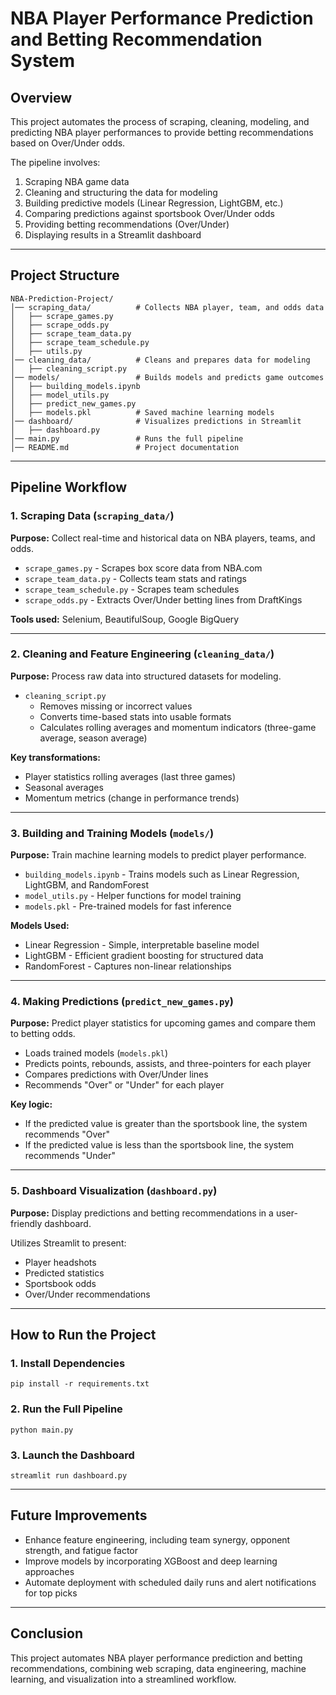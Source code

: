 # NBA Player Performance Prediction and Betting Recommendation System

## Overview
This project automates the process of scraping, cleaning, modeling, and predicting NBA player performances to provide betting recommendations based on Over/Under odds.

The pipeline involves:
1. Scraping NBA game data
2. Cleaning and structuring the data for modeling
3. Building predictive models (Linear Regression, LightGBM, etc.)
4. Comparing predictions against sportsbook Over/Under odds
5. Providing betting recommendations (Over/Under)
6. Displaying results in a Streamlit dashboard

---

## Project Structure

```
NBA-Prediction-Project/
│── scraping_data/          # Collects NBA player, team, and odds data  
│   ├── scrape_games.py  
│   ├── scrape_odds.py  
│   ├── scrape_team_data.py  
│   ├── scrape_team_schedule.py  
│   ├── utils.py  
│── cleaning_data/          # Cleans and prepares data for modeling  
│   ├── cleaning_script.py  
│── models/                 # Builds models and predicts game outcomes  
│   ├── building_models.ipynb  
│   ├── model_utils.py  
│   ├── predict_new_games.py  
│   ├── models.pkl          # Saved machine learning models  
│── dashboard/              # Visualizes predictions in Streamlit  
│   ├── dashboard.py  
│── main.py                 # Runs the full pipeline  
│── README.md               # Project documentation  
```

---

## Pipeline Workflow

### 1. Scraping Data (`scraping_data/`)
**Purpose:** Collect real-time and historical data on NBA players, teams, and odds.

- `scrape_games.py` - Scrapes box score data from NBA.com
- `scrape_team_data.py` - Collects team stats and ratings
- `scrape_team_schedule.py` - Scrapes team schedules
- `scrape_odds.py` - Extracts Over/Under betting lines from DraftKings

**Tools used:** Selenium, BeautifulSoup, Google BigQuery

---

### 2. Cleaning and Feature Engineering (`cleaning_data/`)
**Purpose:** Process raw data into structured datasets for modeling.

- `cleaning_script.py`  
  - Removes missing or incorrect values  
  - Converts time-based stats into usable formats  
  - Calculates rolling averages and momentum indicators (three-game average, season average)  

**Key transformations:**
- Player statistics rolling averages (last three games)
- Seasonal averages
- Momentum metrics (change in performance trends)

---

### 3. Building and Training Models (`models/`)
**Purpose:** Train machine learning models to predict player performance.

- `building_models.ipynb` - Trains models such as Linear Regression, LightGBM, and RandomForest
- `model_utils.py` - Helper functions for model training
- `models.pkl` - Pre-trained models for fast inference

**Models Used:**
- Linear Regression - Simple, interpretable baseline model
- LightGBM - Efficient gradient boosting for structured data
- RandomForest - Captures non-linear relationships

---

### 4. Making Predictions (`predict_new_games.py`)
**Purpose:** Predict player statistics for upcoming games and compare them to betting odds.

- Loads trained models (`models.pkl`)
- Predicts points, rebounds, assists, and three-pointers for each player
- Compares predictions with Over/Under lines
- Recommends "Over" or "Under" for each player

**Key logic:**
- If the predicted value is greater than the sportsbook line, the system recommends "Over"
- If the predicted value is less than the sportsbook line, the system recommends "Under"

---

### 5. Dashboard Visualization (`dashboard.py`)
**Purpose:** Display predictions and betting recommendations in a user-friendly dashboard.

Utilizes Streamlit to present:
- Player headshots
- Predicted statistics
- Sportsbook odds
- Over/Under recommendations

---

## How to Run the Project

### 1. Install Dependencies
```
pip install -r requirements.txt
```

### 2. Run the Full Pipeline
```
python main.py
```

### 3. Launch the Dashboard
```
streamlit run dashboard.py
```

---

## Future Improvements
- Enhance feature engineering, including team synergy, opponent strength, and fatigue factor
- Improve models by incorporating XGBoost and deep learning approaches
- Automate deployment with scheduled daily runs and alert notifications for top picks

---

## Conclusion
This project automates NBA player performance prediction and betting recommendations, combining web scraping, data engineering, machine learning, and visualization into a streamlined workflow.

